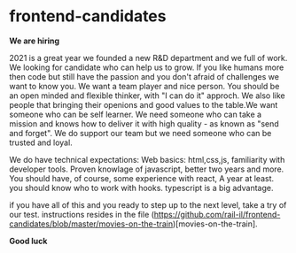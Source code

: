 # frontend-candidates

**We are hiring**

2021 is a great year we founded a new R&D department and we full of work.
We looking for candidate who can help us to grow.
If you like humans more then code but still have the passion and you don't afraid of challenges we want to know you.
We want a team player and nice person. You should be an open minded and flexible thinker, with "I can do it" approch. We also like people that bringing their openions and good values to the table.We want someone who can be self learner.
We need someone who can take a mission and knows how to deliver it with high quality - as known as "send and forget".
We do support our team but we need someone who can be trusted and loyal.

We do have technical expectations:
Web basics:
html,css,js, familiarity with developer tools.
Proven knowlage of javascript, better two years and more.
You should have, of course, some experience with react, A year at least. you should know who to work with hooks. 
typescript is a big advantage.

if you have all of this and you ready to step up to the next level, take a try of our test. instructions resides in the file (https://github.com/rail-il/frontend-candidates/blob/master/movies-on-the-train)[movies-on-the-train].

**Good luck**
